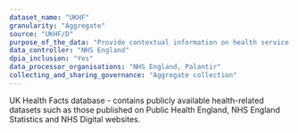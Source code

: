 ```yaml
---
dataset_name: "UKHF"
granularity: "Aggregate"
source: "UKHF/D"
purpose_of_the_data: "Provide contextual information on health service demand, performance and population need."
data_controller: "NHS England"
dpia_inclusion: "Yes"
data_processor_organisations: "NHS England, Palantir"
collecting_and_sharing_governance: "Aggregate collection"
---
```

UK Health Facts database - contains publicly available health-related datasets such as those published on Public Health England, NHS England Statistics and NHS Digital websites.